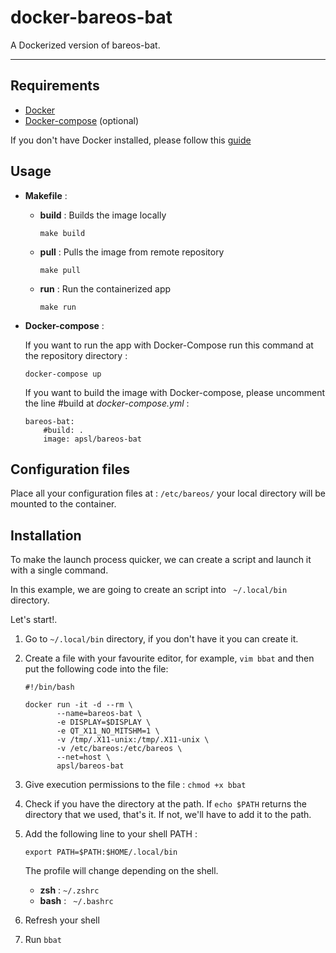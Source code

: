 # docker-bareos-bat

A Dockerized version of bareos-bat. 

---

## Requirements

* [Docker](https://www.docker.com/)
* [Docker-compose](https://docs.docker.com/compose/) (optional)

If you don't have Docker installed, please follow this [guide](https://docs.docker.com/install/linux/docker-ce/ubuntu/)

## Usage

* **Makefile** : 
    * **build** : Builds the image locally
        ```
        make build
        ```        
    * **pull** : Pulls the image from remote repository
        ```
        make pull
        ```
    * **run** : Run the containerized app
        ```
        make run
        ```

* **Docker-compose** :  

    If you want to run the app with Docker-Compose run this command at the repository directory : 
    ```
    docker-compose up
    ```

    If you want to build the image with Docker-compose, please uncomment the line #build at *docker-compose.yml* :  
    ```
    bareos-bat:
        #build: . 
        image: apsl/bareos-bat
    ```

## Configuration files
Place all your configuration files at : ```/etc/bareos/``` your local directory will be mounted to the container.

## Installation

To make the launch process quicker, we can create a script and launch it with a single command.

In this example, we are going to create an script into ``` ~/.local/bin``` directory.

Let's start!.

1. Go to ```~/.local/bin``` directory, if you don't have it you can create it.
2. Create a file with your favourite editor, for example, ```vim bbat``` and then put the following code into the file:  
    ```
    #!/bin/bash

    docker run -it -d --rm \
           --name=bareos-bat \
           -e DISPLAY=$DISPLAY \
           -e QT_X11_NO_MITSHM=1 \
           -v /tmp/.X11-unix:/tmp/.X11-unix \
           -v /etc/bareos:/etc/bareos \
           --net=host \
           apsl/bareos-bat
    ``` 
3. Give execution permissions to the file :  ``` chmod +x bbat ```
4. Check if you have the directory at the path. If ```echo $PATH``` returns the directory that we used, that's it. If not, we'll have to add it to the path.
5. Add the following line to your shell PATH :  
   ```
   export PATH=$PATH:$HOME/.local/bin
   ```
   The profile will change depending on the shell.
   * **zsh** : ``` ~/.zshrc ```
   * **bash** : ``` ~/.bashrc```

6. Refresh your shell
7. Run ```bbat```








